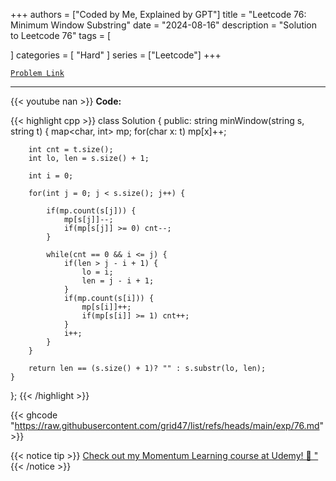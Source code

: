 
+++
authors = ["Coded by Me, Explained by GPT"]
title = "Leetcode 76: Minimum Window Substring"
date = "2024-08-16"
description = "Solution to Leetcode 76"
tags = [
    
]
categories = [
    "Hard"
]
series = ["Leetcode"]
+++



[`Problem Link`](https://leetcode.com/problems/minimum-window-substring/description/)

---
{{< youtube nan >}}
**Code:**

{{< highlight cpp >}}
class Solution {
public:
    string minWindow(string s, string t) {
        map<char, int> mp;
        for(char x: t) mp[x]++;

        int cnt = t.size();
        int lo, len = s.size() + 1;
        
        int i = 0;
        
        for(int j = 0; j < s.size(); j++) {
            
            if(mp.count(s[j])) {
                mp[s[j]]--;
                if(mp[s[j]] >= 0) cnt--;
            }
            
            while(cnt == 0 && i <= j) {
                if(len > j - i + 1) {
                    lo = i;
                    len = j - i + 1;
                }
                if(mp.count(s[i])) {
                    mp[s[i]]++;
                    if(mp[s[i]] >= 1) cnt++;
                }
                i++;                
            }
        }

        return len == (s.size() + 1)? "" : s.substr(lo, len);
    }
};
{{< /highlight >}}

{{< ghcode "https://raw.githubusercontent.com/grid47/list/refs/heads/main/exp/76.md" >}}

{{< notice tip >}}
[Check out my Momentum Learning course at Udemy! 🚀 "](https://www.udemy.com/course/blind-75-the-data-structures-and-algorithms-essentials/)
{{< /notice >}}

